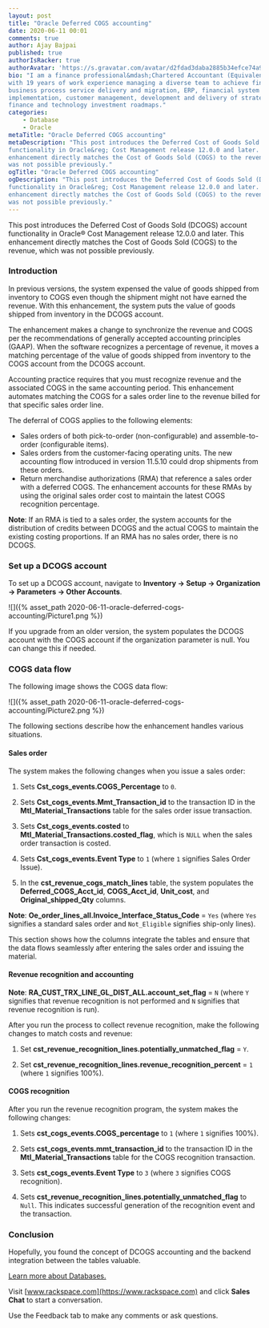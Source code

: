 ```yaml
---
layout: post
title: "Oracle Deferred COGS accounting"
date: 2020-06-11 00:01
comments: true
author: Ajay Bajpai
published: true
authorIsRacker: true
authorAvatar: 'https://s.gravatar.com/avatar/d2fdad3daba2885b34efce74a90bb1b1'
bio: "I am a finance professional&mdash;Chartered Accountant (Equivalent to CPA)
with 19 years of work experience managing a diverse team to achieve finance
business process service delivery and migration, ERP, financial system
implementation, customer management, development and delivery of strategic
finance and technology investment roadmaps."
categories:
    - Database
    - Oracle
metaTitle: "Oracle Deferred COGS accounting"
metaDescription: "This post introduces the Deferred Cost of Goods Sold (DCOGS) account
functionality in Oracle&reg; Cost Management release 12.0.0 and later. This
enhancement directly matches the Cost of Goods Sold (COGS) to the revenue, which
was not possible previously."
ogTitle: "Oracle Deferred COGS accounting"
ogDescription: "This post introduces the Deferred Cost of Goods Sold (DCOGS) account
functionality in Oracle&reg; Cost Management release 12.0.0 and later. This
enhancement directly matches the Cost of Goods Sold (COGS) to the revenue, which
was not possible previously."
---
```


This post introduces the Deferred Cost of Goods Sold (DCOGS) account
functionality in Oracle&reg; Cost Management release 12.0.0 and later. This
enhancement directly matches the Cost of Goods Sold (COGS) to the revenue, which
was not possible previously.

<!-- more -->

### Introduction

In previous versions, the system expensed the value of goods shipped from
inventory to COGS even though the shipment might not have earned the revenue.
With this enhancement, the system puts the value of goods shipped from inventory
in the DCOGS account.

The enhancement makes a change to synchronize the revenue and COGS per the
recommendations of generally accepted accounting principles (GAAP). When
the software recognizes a percentage of revenue, it moves a matching percentage
of the value of goods shipped from inventory to the COGS account from the DCOGS
account.

Accounting practice requires that you must recognize revenue and the associated
COGS in the same accounting period. This enhancement automates matching the
COGS for a sales order line to the revenue billed for that specific sales order
line.

The deferral of COGS applies to the following elements:

- Sales orders of both pick-to-order (non-configurable) and assemble-to-order
  (configurable items).
- Sales orders from the customer-facing operating units. The new accounting flow
  introduced in version 11.5.10 could drop shipments from these orders.
- Return merchandise authorizations (RMA) that reference a sales order with a
  deferred COGS. The enhancement accounts for these RMAs by using the original
  sales order cost to maintain the latest COGS recognition percentage.

**Note**: If an RMA is tied to a sales order, the system accounts for the
distribution of credits between DCOGS and the actual COGS to maintain
the existing costing proportions. If an RMA has no sales order, there is no
DCOGS.

### Set up a DCOGS account

To set up a DCOGS account, navigate to
**Inventory -> Setup -> Organization -> Parameters -> Other Accounts**.

![]({% asset_path 2020-06-11-oracle-deferred-cogs-accounting/Picture1.png %})

If you upgrade from an older version, the system populates the DCOGS account
with the COGS account if the organization parameter is null. You can change this
if needed.

### COGS data flow

The following image shows the COGS data flow:

![]({% asset_path 2020-06-11-oracle-deferred-cogs-accounting/Picture2.png %})

 The following sections describe how the enhancement handles various situations.

#### Sales order

The system makes the following changes when you issue a sales order:

1. Sets **Cst\_cogs\_events.COGS\_Percentage** to `0`.

2. Sets **Cst_cogs\_events.Mmt\_Transaction\_id** to the transaction ID
   in the **Mtl\_Material\_Transactions** table for the sales order issue transaction.

3. Sets **Cst_cogs\_events.costed** to **Mtl\_Material\_Transactions.costed\_flag**,
   which is `NULL` when the sales order transaction is costed.

4. Sets **Cst\_cogs\_events.Event Type** to `1` (where `1` signifies Sales
   Order Issue).

5. In the **cst\_revenue\_cogs\_match\_lines** table, the system populates the
   **Deferred\_COGS\_Acct\_id**, **COGS\_Acct\_id**, **Unit\_cost**, and
   **Original\_shipped\_Qty** columns.

**Note**: **Oe\_order\_lines\_all.Invoice\_Interface\_Status\_Code** = `Yes`
(where `Yes` signifies a standard sales order and `Not_Eligible` signifies
ship-only lines).

This section shows how the columns integrate the tables and ensure that the data
flows seamlessly after entering the sales order and issuing the material.

#### Revenue recognition and accounting

**Note**: **RA_CUST\_TRX\_LINE\_GL\_DIST\_ALL.account\_set\_flag** = `N` (where
`Y` signifies that revenue recognition is not performed and `N` signifies that
revenue recognition is run).

After you run the process to collect revenue recognition, make the following
changes to match costs and revenue:

1. Set **cst\_revenue\_recognition\_lines.potentially\_unmatched\_flag** = `Y`.

2. Set **cst\_revenue\_recognition\_lines.revenue\_recognition\_percent** = `1`
   (where `1` signifies 100%).

#### COGS recognition

After you run the revenue recognition program, the system makes the following
changes:

1. Sets **cst\_cogs\_events.COGS\_percentage** to `1` (where `1` signifies 100%).

2. Sets **cst\_cogs\_events.mmt\_transaction_id** to the transaction ID in the
   **Mtl_Material_Transactions** table for the COGS recognition transaction.

3. Sets **cst\_cogs\_events.Event Type** to `3` (where `3` signifies COGS recognition).

4. Sets **cst\_revenue\_recognition\_lines.potentially\_unmatched\_flag** to
   `Null`. This indicates successful generation of the recognition event and
   the transaction.

### Conclusion

Hopefully, you found the concept of DCOGS accounting and the backend integration
between the tables valuable.

<a class="cta blue" id="cta" href="https://www.rackspace.com/dba-services">Learn more about Databases.</a>

Visit [www.rackspace.com](https://www.rackspace.com) and click **Sales Chat**
to start a conversation.

Use the Feedback tab to make any comments or ask questions.
